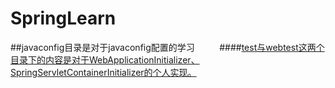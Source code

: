 # SpringLearn

##javaconfig目录是对于javaconfig配置的学习
          ####<a href="https://github.com/GregZQ/SpringLearn/tree/master/javaconfig">test与webtest这两个目录下的内容是对于WebApplicationInitializer、SpringServletContainerInitializer的个人实现。</a>
